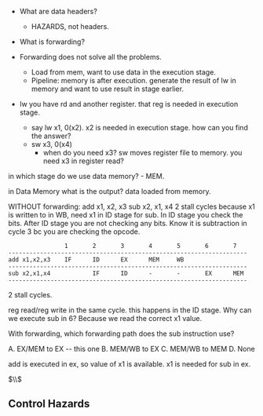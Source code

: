- What are data headers?
	- HAZARDS, not headers.
- What is forwarding?

- Forwarding does not solve all the problems.
	- Load from mem, want to use data in the execution stage.
	- Pipeline: memory is after execution. generate the result of lw in memory and want to use result in stage earlier.
- lw you have rd and another register. that reg is needed in execution stage.
	- say lw x1, 0(x2). x2 is needed in execution stage. how can you find the answer?
	- sw x3, 0(x4)
		- when do you need x3? sw moves register file to memory. you need x3 in register read?

in which stage do we use data memory? - MEM.

in Data Memory what is the output? data loaded from memory.

WITHOUT forwarding:
add x1, x2, x3
sub x2, x1, x4
2 stall cycles because x1 is written to in WB, need x1 in ID stage for sub.
In ID stage you check the bits. After ID stage you are not checking any bits. Know it is subtraction in cycle 3 bc you are checking the opcode.

```
				1		2		3		4		5		6		7
--------------------------------------------------------------------
add x1,x2,x3	IF		ID		EX		MEM		WB	
--------------------------------------------------------------------
sub x2,x1,x4			IF		ID		-		-		EX		MEM
--------------------------------------------------------------------
```
2 stall cycles.

reg read/reg write in the same cycle. this happens in the ID stage.
Why can we execute sub in 6? Because we read the correct x1 value.

With forwarding, which forwarding path does the sub instruction use?
 
A. EX/MEM to EX -- this one
B. MEM/WB to EX
C. MEM/WB to MEM
D. None

add is executed in ex, so value of x1 is available.
x1 is needed for sub in ex.

$\\$

## Control Hazards

